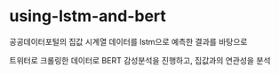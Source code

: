 # using-lstm-and-bert

공공데이터포털의 집값 시계열 데이터를 lstm으로 예측한 결과를 바탕으로

트위터로 크롤링한 데이터로 BERT 감성분석을 진행하고, 집값과의 연관성을 분석
